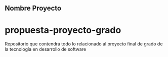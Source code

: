 ## Nombre Proyecto
# propuesta-proyecto-grado
Repositorio que contendrá todo lo relacionado al proyecto final de grado de la tecnología en desarrollo de software
